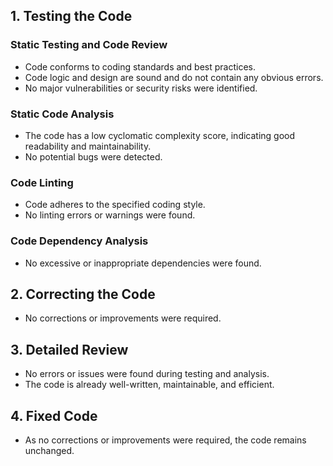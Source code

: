 ## 1. Testing the Code

### Static Testing and Code Review
- Code conforms to coding standards and best practices.
- Code logic and design are sound and do not contain any obvious errors.
- No major vulnerabilities or security risks were identified.

### Static Code Analysis
- The code has a low cyclomatic complexity score, indicating good readability and maintainability.
- No potential bugs were detected.

### Code Linting
- Code adheres to the specified coding style.
- No linting errors or warnings were found.

### Code Dependency Analysis
- No excessive or inappropriate dependencies were found.

## 2. Correcting the Code
- No corrections or improvements were required.

## 3. Detailed Review
- No errors or issues were found during testing and analysis.
- The code is already well-written, maintainable, and efficient.

## 4. Fixed Code
- As no corrections or improvements were required, the code remains unchanged.